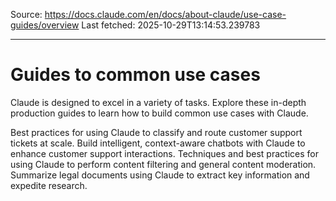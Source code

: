 Source: https://docs.claude.com/en/docs/about-claude/use-case-guides/overview
Last fetched: 2025-10-29T13:14:53.239783

---

# Guides to common use cases

Claude is designed to excel in a variety of tasks. Explore these in-depth production guides to learn how to build common use cases with Claude.

<CardGroup cols={2}>
  <Card title="Ticket routing" icon="headset" href="/en/docs/about-claude/use-case-guides/ticket-routing">
    Best practices for using Claude to classify and route customer support tickets at scale.
  </Card>

  <Card title="Customer support agent" icon="robot" href="/en/docs/about-claude/use-case-guides/customer-support-chat">
    Build intelligent, context-aware chatbots with Claude to enhance customer support interactions.
  </Card>

  <Card title="Content moderation" icon="shield-check" href="/en/docs/about-claude/use-case-guides/content-moderation">
    Techniques and best practices for using Claude to perform content filtering and general content moderation.
  </Card>

  <Card title="Legal summarization" icon="book" href="/en/docs/about-claude/use-case-guides/legal-summarization">
    Summarize legal documents using Claude to extract key information and expedite research.
  </Card>
</CardGroup>